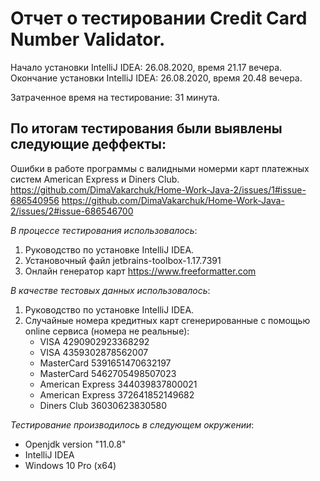 # Отчет о тестировании Credit Card Number Validator.

Начало установки IntelliJ IDEA: 26.08.2020, время 21.17 вечера.
Окончание установки IntelliJ IDEA: 26.08.2020, время 20.48 вечера.

Затраченное время на тестирование: 31 минута.

## По итогам тестирования были выявлены следующие деффекты:
Ошибки в работе программы с валидными номерми карт платежных систем American Express и Diners Club.
https://github.com/DimaVakarchuk/Home-Work-Java-2/issues/1#issue-686540956
https://github.com/DimaVakarchuk/Home-Work-Java-2/issues/2#issue-686546700


*В процессе тестирования использовалось*:

1. Руководство по установке IntelliJ IDEA.
2. Установочный файл jetbrains-toolbox-1.17.7391
3. Онлайн генератор карт https://www.freeformatter.com

*В качестве тестовых данных использовалось*:

1. Руководство по установке IntelliJ IDEA.
2. Случайные номера кредитных карт сгенерированные с помощью online сервиса (номера не реальные):
   * VISA 4290902923368292
   * VISA 4359302878562007
   * MasterCard 5391651470632197 
   * MasterCard 5462705498507023 
   * American Express 344039837800021 
   * American Express 372641852149682 
   * Diners Club 36030623830580
   

 
*Тестирование производилось в следующем окружении*:

 - Openjdk version "11.0.8"
 - IntelliJ IDEA
 - Windows 10 Pro (x64)